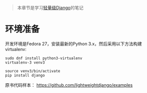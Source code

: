 > 本章节是学习[轻量级Django](https://www.amazon.cn/dp/B01M4S72G0/ref=sr_1_1?s=books&ie=UTF8&qid=1514985216&sr=1-1)的笔记

# 环境准备

开发环境是Fedora 27，安装最新的Python 3.x，然后采用以下方法构建virtualenv:

```
sudo dnf install python3-virtualenv
virtualenv-3 venv3

source venv3/bin/activate
pip install django
```

原书代码样本： https://github.com/lightweightdjango/examples